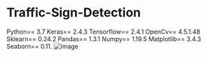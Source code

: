 # Traffic-Sign-Detection
Python== 3.7
Keras== 2.4.3
Tensorflow== 2.4.1
OpenCv== 4.5.1.48
Sklearn== 0.24.2
Pandas== 1.3.1
Numpy== 1.19.5
Matplotlib== 3.4.3
Seaborn== 0.11.
![image](https://user-images.githubusercontent.com/81581862/176584838-65af590c-6220-4866-b6d9-ec159832fbfb.png)
